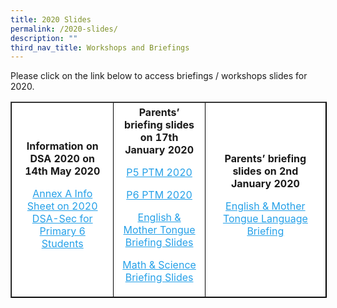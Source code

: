 ```yaml
---
title: 2020 Slides
permalink: /2020-slides/
description: ""
third_nav_title: Workshops and Briefings
---
```

Please click on the link below to access briefings / workshops slides for 2020.

<table border="1" style="box-sizing: inherit; border-collapse: collapse; border-spacing: 0px; max-width: 100%; width: 735px; border-color: rgb(0, 0, 0);"><tbody style="box-sizing: inherit;"><tr style="box-sizing: inherit; background: rgb(255, 255, 255); height: 22px;"><td style="box-sizing: inherit; padding: 5px 10px; width: 243px; text-align: center; height: 22px;"><strong style="box-sizing: inherit; font-weight: bold;">Information on DSA 2020 on 14th May 2020</strong><p style="box-sizing: inherit; font-size: 1em;"></p><p style="box-sizing: inherit; font-size: 1em;"><a href="https://endeavourpri.moe.edu.sg/wp-content/uploads/2020/05/Annex-A-Info-Sheet-on-2020-DSA-Sec-for-Primary-6-Students.pdf" target="_blank" rel="noopener noreferrer" style="box-sizing: inherit; background-color: transparent; transition: all 0.25s ease-in-out 0s; text-decoration: underline; color: rgb(37, 160, 232);">Annex A Info Sheet on 2020 DSA-Sec for Primary 6 Students</a></p></td><td style="box-sizing: inherit; padding: 5px 10px; width: 243px; text-align: center; height: 22px;"><strong style="box-sizing: inherit; font-weight: bold;">Parents’ briefing slides on 17th January 2020</strong><p style="box-sizing: inherit; font-size: 1em;"></p><p style="box-sizing: inherit; font-size: 1em;"><a href="https://endeavourpri.moe.edu.sg/wp-content/uploads/2020/01/P5-PTM-2020_updated-17th-Jan-2020.pdf" target="_blank" rel="noopener noreferrer" style="box-sizing: inherit; background-color: transparent; transition: all 0.25s ease-in-out 0s; text-decoration: underline; color: rgb(37, 160, 232);">P5 PTM 2020</a></p><p style="box-sizing: inherit; font-size: 1em;"><a href="https://endeavourpri.moe.edu.sg/wp-content/uploads/2020/01/P6-PTM-2020_updated-17th-Jan-2020.pdf" target="_blank" rel="noopener noreferrer" style="box-sizing: inherit; background-color: transparent; transition: all 0.25s ease-in-out 0s; text-decoration: underline; color: rgb(37, 160, 232);">P6 PTM 2020</a></p><p style="box-sizing: inherit; font-size: 1em;"><a href="https://endeavourpri.moe.edu.sg/wp-content/uploads/2020/01/P5-P6-Slides-for-Parents-_-EL-MT-Languages.pdf" target="_blank" rel="noopener noreferrer" style="box-sizing: inherit; background-color: transparent; transition: all 0.25s ease-in-out 0s; text-decoration: underline; color: rgb(37, 160, 232);">English &amp; Mother Tongue Briefing Slides</a></p><p style="box-sizing: inherit; font-size: 1em;"><a href="https://endeavourpri.moe.edu.sg/wp-content/uploads/2020/01/Math-Science_Briefing-for-Parents_17jan20.pdf" target="_blank" rel="noopener noreferrer" style="box-sizing: inherit; background-color: transparent; transition: all 0.25s ease-in-out 0s; text-decoration: underline; color: rgb(37, 160, 232);">Math &amp; Science Briefing Slides</a></p></td><td style="box-sizing: inherit; padding: 5px 10px; width: 243px; text-align: center; height: 22px;"><strong style="box-sizing: inherit; font-weight: bold;">Parents’ briefing slides on 2nd January 2020</strong><p style="box-sizing: inherit; font-size: 1em;"></p><p style="box-sizing: inherit; font-size: 1em;"><a href="https://endeavourpri.moe.edu.sg/wp-content/uploads/2020/01/P1_2020_2Jan-Languages.pdf" target="_blank" rel="noopener noreferrer" style="box-sizing: inherit; background-color: transparent; transition: all 0.25s ease-in-out 0s; text-decoration: underline; color: rgb(37, 160, 232);">English &amp;&nbsp;Mother Tongue&nbsp;Language Briefing</a></p></td></tr></tbody></table>